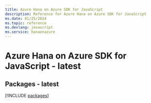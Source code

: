 ```yaml
---
title: Azure Hana on Azure SDK for JavaScript
description: Reference for Azure Hana on Azure SDK for JavaScript
ms.date: 01/25/2024
ms.topic: reference
ms.devlang: javascript
ms.service: hanaonazure
---
```

# Azure Hana on Azure SDK for JavaScript - latest
## Packages - latest
[!INCLUDE [packages](hana-on-azure-index.md)]